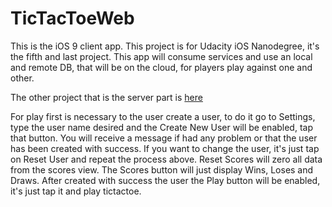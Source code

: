 # TicTacToeWeb


This is the iOS 9 client app.
This project is for Udacity iOS Nanodegree, it's the fifth and last project.
This app will consume services and use an local and remote DB, that will be on the cloud, for players play against one and other.

The other project that is the server part is [here](villacak/TicTacToeServer.git)

For play first is necessary to the user create a user, to do it go to Settings, type the user name desired and the Create New User will be enabled, tap that button. You will receive a message if had any problem or that the user has been created with success.
If you want to change the user, it's just tap on Reset User and repeat the process above.
Reset Scores will zero all data from the scores view.
The Scores button will just display Wins, Loses and Draws.
After created with success the user the Play button will be enabled, it's just tap it and play tictactoe.
